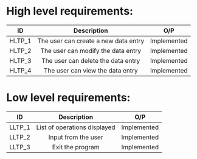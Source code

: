 # High level requirements:
|  ID    |              Description               |     O/P      |
|------- |            :-------------:             |--------------|
| HLTP_1 |   The user can create a new data entry | Implemented  |
| HLTP_2 |   The user can modify the data entry   | Implemented  |
| HLTP_3 |   The user can delete the data entry   | Implemented  |
| HLTP_4 |   The user can view the data entry     | Implemented  |

# Low level requirements:
|   ID   |           Description         |      O/P     |
|--------|         :-------------:       |--------------|
| LLTP_1 |  List of operations displayed | Implemented  |
| LLTP_2 |  Input from the user          | Implemented  |
| LLTP_3 |  Exit the program             | Implemented  |

